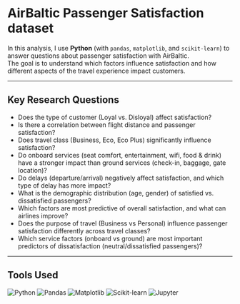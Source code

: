 # AirBaltic Passenger Satisfaction dataset

In this analysis, I use **Python** (with `pandas`, `matplotlib`, and `scikit-learn`) to answer questions about passenger satisfaction with AirBaltic.  
The goal is to understand which factors influence satisfaction and how different aspects of the travel experience impact customers.

---

## Key Research Questions

- Does the type of customer (Loyal vs. Disloyal) affect satisfaction?  
- Is there a correlation between flight distance and passenger satisfaction?  
- Does travel class (Business, Eco, Eco Plus) significantly influence satisfaction?  
- Do onboard services (seat comfort, entertainment, wifi, food & drink) have a stronger impact than ground services (check-in, baggage, gate location)?  
- Do delays (departure/arrival) negatively affect satisfaction, and which type of delay has more impact?  
- What is the demographic distribution (age, gender) of satisfied vs. dissatisfied passengers?  
- Which factors are most predictive of overall satisfaction, and what can airlines improve?  
- Does the purpose of travel (Business vs Personal) influence passenger satisfaction differently across travel classes?  
- Which service factors (onboard vs ground) are most important predictors of dissatisfaction (neutral/dissatisfied passengers)?  

---

## Tools Used

![Python](https://img.shields.io/badge/PYTHON-3776AB?style=for-the-badge&logo=python&logoColor=white)
![Pandas](https://img.shields.io/badge/PANDAS-150458?style=for-the-badge&logo=pandas&logoColor=white)
![Matplotlib](https://img.shields.io/badge/MATPLOTLIB-003B57?style=for-the-badge&logo=plotly&logoColor=white)
![Scikit-learn](https://img.shields.io/badge/SCIKIT--LEARN-F7931E?style=for-the-badge&logo=scikitlearn&logoColor=white)
![Jupyter](https://img.shields.io/badge/JUPYTER-F37626?style=for-the-badge&logo=jupyter&logoColor=white)
